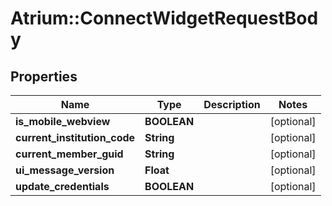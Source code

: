 # Atrium::ConnectWidgetRequestBody

## Properties
Name | Type | Description | Notes
------------ | ------------- | ------------- | -------------
**is_mobile_webview** | **BOOLEAN** |  | [optional] 
**current_institution_code** | **String** |  | [optional] 
**current_member_guid** | **String** |  | [optional] 
**ui_message_version** | **Float** |  | [optional] 
**update_credentials** | **BOOLEAN** |  | [optional] 



